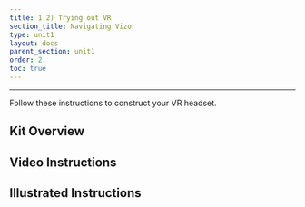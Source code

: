 ```yaml
---
title: 1.2) Trying out VR
section_title: Navigating Vizor
type: unit1
layout: docs
parent_section: unit1
order: 2
toc: true
---
```


<hr>
Follow these instructions to construct your VR headset.

## Kit Overview

## Video Instructions

## Illustrated Instructions